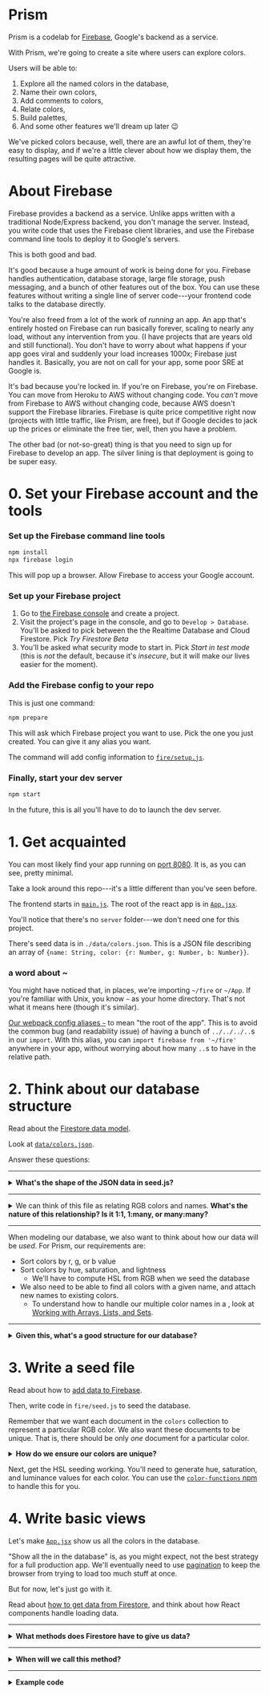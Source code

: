 # Prism

Prism is a codelab for [Firebase](https://firebase.google.com), Google's
backend as a service.

With Prism, we're going to create a site where users can explore colors.

Users will be able to:
  1. Explore all the named colors in the database,
  2. Name their own colors,
  3. Add comments to colors,
  4. Relate colors,
  5. Build palettes,
  6. And some other features we'll dream up later 😉

We've picked colors because, well, there are an awful lot of them,
they're easy to display, and if we're a little clever about how we
display them, the resulting pages will be quite attractive.

# About Firebase

Firebase provides a backend as a service. Unlike apps written with a traditional Node/Express backend, you don't manage the server. Instead,
you write code that uses the Firebase client libraries, and use the Firebase
command line tools to deploy it to Google's servers.

This is both good and bad.

It's good because a huge amount of work is being done for you. Firebase handles authentication, database storage, large file storage, push messaging, and a bunch of other features out of the box. You can use these features without writing a single line of server code---your frontend code talks to the database directly.

You're also freed from a lot of the work of *running* an app. An app that's entirely hosted on Firebase can run basically forever, scaling to nearly any load, without any intervention from you. (I have projects that are years old and still functional). You don't have to worry about what happens if your app goes viral and suddenly your load increases 1000x; Firebase just handles it. Basically, you are not on call for your app, some poor <a title='Site Reliability Engineer'>SRE</a> at Google is.

It's bad because you're locked in. If you're on Firebase, you're on Firebase. You can move from Heroku to AWS without changing code. You *can't* move from Firebase to AWS without changing code, because AWS doesn't support the Firebase libraries. Firebase is quite price competitive right now (projects with little traffic, like Prism, are free), but if Google decides to jack up the prices or eliminate the free tier, well, then you have a problem.

The other bad (or not-so-great) thing is that you need to sign up for Firebase to develop an app. The silver lining is that deployment is going to be super easy.

# 0. Set your Firebase account and the tools

### Set up the Firebase command line tools

```sh
npm install
npx firebase login
```

This will pop up a browser. Allow Firebase to access your Google account.

### Set up your Firebase project

1. Go to [the Firebase console](https://console.firebase.google.com/)
   and create a project.
2. Visit the project's page in the console, and go to `Develop > Database`.
   You'll be asked to pick between the the Realtime Database and Cloud Firestore. Pick *Try Firestore Beta*
3. You'll be asked what security mode to start in. Pick *Start in test mode* (this is *not* the default, because it's *insecure*, but it will make our lives easier for the moment).

### Add the Firebase config to your repo

This is just one command:

```sh
npm prepare
```

This will ask which Firebase project you want to use. Pick the one you just created. You can give it any alias you want.

The command will add config information to [`fire/setup.js`](./fire/setup.js).

### Finally, start your dev server

```sh
npm start
```

In the future, this is all you'll have to do to launch the dev server.

# 1. Get acquainted

You can most likely find your app running on [port 8080](http://localhost:8080). It is, as you can see, pretty minimal.

Take a look around this repo---it's a little different than you've seen before.

The frontend starts in [`main.js`](./main.js). The root of the react app
is in [`App.jsx`](./App.jsx).

You'll notice that there's no `server` folder---we don't need one for this project.

There's seed data is in `./data/colors.json`. This is a JSON file describing an array of `{name: String, color: {r: Number, g: Number, b: Number}}`.

### a word about ~
You might have noticed that, in places, we're importing `~/fire` or `~/App`. If you're familiar with Unix, you know `~` as your home directory. That's not what it means here (though it's similar).

[Our webpack config aliases `~`](./webpack.config.js#L16) to mean "the root of the app". This is to avoid the common bug (and readability issue) of having a bunch of `../../../..`s in our `import`. With this alias, you can `import firebase from '~/fire'` anywhere in your app, without worrying about how many `..`s to have in the relative path.

# 2. Think about our database structure

Read about the [Firestore data model](https://firebase.google.com/docs/firestore/data-model).

Look at [`data/colors.json`](./data/colors.json).

Answer these questions:

---

<details>
  <summary><b>What's the shape of the JSON data in seed.js?</b></summary>
  <p>
  It's an array of <code>{name: String, color: {r: Number, g: Number, b: Number}}</code>
  </p>
</details>

---

<details>
  <summary>
  We can think of this file as relating RGB colors and names. <b>What's the nature of this relationship? Is it 1:1, 1:many, or many:many?</b></summary>
  <p>
  It's a *many:many* relationship. If you look carefully at `colors.json`,
  you'll see several different `blue`s, and also several different names for
  the same RGB color.
  </p>
</details>

---

When modeling our database, we also want to think about how our data will
be *used*. For Prism, our requirements are:

- Sort colors by r, g, or b value
- Sort colors by hue, saturation, and lightness
  - We'll have to compute HSL from RGB when we seed the database
- We also need to be able to find all colors with a given name,
  and attach new names to existing colors.
  - To understand how to handle our multiple color names in a ,
  look at [Working with Arrays, Lists, and Sets](https://firebase.google.com/docs/firestore/solutions/arrays).

---

<details>
  <summary><b>Given this, what's a good structure for our database?</b></summary>
  <p>
    We'll model our colors as a collection, named <code>colors</code>, whose fields are:
    <ul>
      <li><code>red: Number</code></li>
      <li><code>green: Number</code></li>
      <li><code>blue: Number</code></li>
      <li><code>hue: Number</code></li>
      <li><code>saturation: Number</code></li>
      <li><code>luminance: Number</code></li>
      <li><code>names: Object of (name -> true)</code></li>
    </ul>
    
    Each document represents a <b>unique color</b>, with all the different <b>names</b> for the color referenced there.
  </p>
</details>

# 3. Write a seed file

Read about how to [add data to Firebase](https://firebase.google.com/docs/firestore/manage-data/add-data).

Then, write code in `fire/seed.js` to seed the database.

Remember that we want each document in the `colors` collection to
represent a particular RGB color. We also want these documents to
be unique. That is, there should be only *one* document for a particular
color.

<details>
  <summary><b>How do we ensure our colors are unique?</b></summary>
  You can create documents with a particular ID. For the seed data,
  let's use the RGB hex value as the document ID. Example for a single
  color:

  <code>
    db.collection('colors').doc('FF00FF').set({
      red: 255,
      green: 0,
      blue: 255,
      'names.fuchsia': true,
    }, {merge: true})
  </code>
  You can use the `rgb2hex` function from the [`color-functions` npm](https://www.npmjs.com/package/color-functions) to handle getting the hex
  string from an rgb color for you.
</details>

Next, get the HSL seeding working. You'll need to generate hue, saturation, and luminance values for each color. You can use the [`color-functions` npm](https://www.npmjs.com/package/color-functions) to handle this for you.

# 4. Write basic views

Let's make [`App.jsx`](./App.jsx) show us all the colors in the database.

"Show all the <X> in the database" is, as you might expect, not the
best strategy for a full production app. We'll eventually need to use
[pagination](https://firebase.google.com/docs/firestore/query-data/query-cursors)
to keep the browser from trying to load too much stuff at once.

But for now, let's just go with it.

Read about [how to get data from Firestore](https://firebase.google.com/docs/firestore/query-data/get-data),
and think about how React components handle loading data.

---

<details>
  <summary><b>What methods does Firestore have to give us data?</b></summary>
  <p>
    We can use <code>get</code> and <code>onSnapshot</code>.

    In this app, we're going to be using <code>onSnapshot</code>
    to listen for changes to the database, and update our components
    when it changes.    
  </p>
</details>

---

<details>
  <summary><b>When will we call this method?</b></summary>
  <p>
    We'll call it in the React lifecycle method
    <code>componentDidMount</code>.
  </p>
</details>

---

<details>
  <summary><b>Example code</b></summary>
  <code>
    <pre>
    export default class Colors extends React.Component {
      componentDidMount() {
        this.unsubscribe =
          db.collection('colors')
            .onSnapshot(snap =>
              this.setState({
                colors: snap.docs.map(doc => doc.data())
              }))
      }

      componentWillUnmount() {
        this.unsubscribe()
      }

      render() {
        if (!this.state) return 'Loading...'
        const {colors} = this.state
        return <div style={{
          display: 'flex',
          flexFlow: 'row wrap',
        }}> {
          colors.map(color => <div style={{
            width: '250px',
            height: '250px',
            margin: '9px',
            backgroundColor: rgb(color)
          }}>
          <pre>{JSON.stringify(color.names, 0, 2)}</pre>
          </div>)
        } </div>
      }
    }

    const rgb = color => `rgb(${color.red}, ${color.green}, ${color.blue})`
</details>
